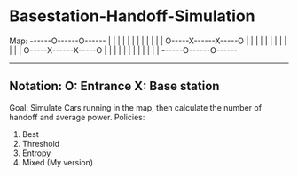 # Basestation-Handoff-Simulation
Map:
------O------O------
|     |      |     |
|     |      |     |
|     |      |     |
O-----X------X-----O
|     |      |     |
|     |      |     |
|     |      |     |
O-----X------X-----O
|     |      |     |
|     |      |     |
|     |      |     |
------O------O------

----------------------
Notation:
O: Entrance
X: Base station
----------------------
Goal:
  Simulate Cars running in the map,
then calculate the number of handoff
and average power.
Policies:
  1. Best
  2. Threshold
  3. Entropy
  4. Mixed (My version)
